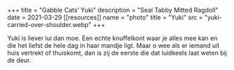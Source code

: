 +++
title = "Gabble Cats’ Yuki"
description = "Seal Tabby Mitted Ragdoll"
date = 2021-03-29
[[resources]]
name = "photo"
title = "Yuki"
src = "yuki-carried-over-shoulder.webp"
+++

Yuki is liever lui dan moe.
Een echte knuffelkont waar je alles mee kan en die het liefst de hele dag in haar mandje ligt.
Maar o wee als er iemand uit huis vertrekt of thuiskomt, dan is zij de eerste die dat luidkeels laat weten bij de deur.
